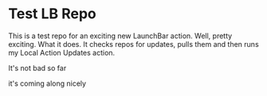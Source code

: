 # Test LB Repo
This is a test repo for an exciting new LaunchBar action. Well, pretty exciting. What it does. It checks repos for updates, pulls them and then runs my Local Action Updates action. 

It's not bad so far


 it's coming along nicely